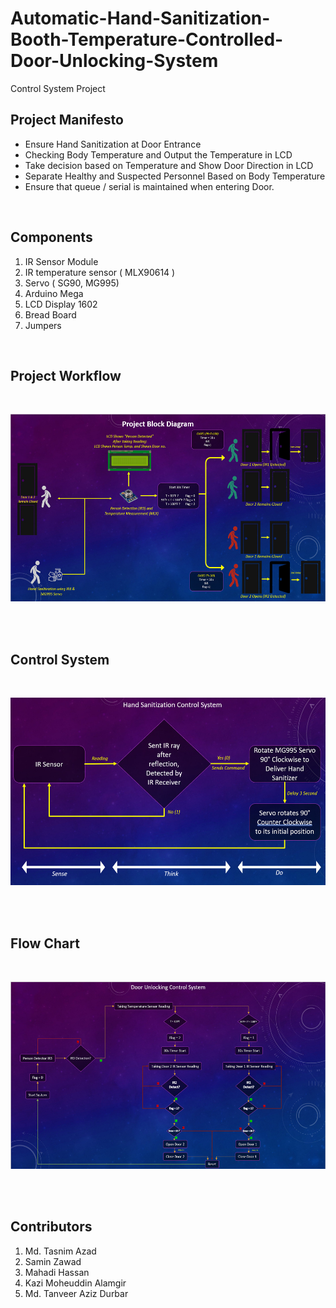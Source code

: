 # Automatic-Hand-Sanitization-Booth-Temperature-Controlled-Door-Unlocking-System
Control System Project

## **Project Manifesto**
-   Ensure Hand Sanitization at Door Entrance
-   Checking Body Temperature and Output the Temperature in LCD
-   Take decision based on Temperature and Show Door Direction in LCD
-   Separate Healthy and Suspected Personnel Based on Body Temperature
-   Ensure that queue / serial is maintained when entering Door.


<br> 

## **Components**
1. IR Sensor Module
2. IR temperature sensor ( MLX90614 )
3. Servo ( SG90, MG995)
4. Arduino Mega
5. LCD Display 1602
6. Bread Board
7. Jumpers

<br>

## **Project Workflow**
<br>

<p align="center">
   <img src="./project_workflow.jpg" width="600" height="300"/>
</p>

<br> <br>

## **Control System**
<br>

<p align="center">
   <img src="./control_system.jpg" width="600" height="300"/>
</p>

<br> <br>

## **Flow Chart**
<br>

<p align="center">
   <img src="./flowchart.jpg" width="600" height="300"/>
</p>

<br> <br>

## **Contributors**
1. Md. Tasnim Azad
2. Samin Zawad
3. Mahadi Hassan
4. Kazi Moheuddin Alamgir
5. Md. Tanveer Aziz Durbar
